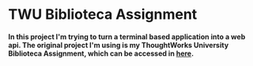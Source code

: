 # TWU Biblioteca Assignment

#### In this project I'm trying to turn a terminal based application into a web api. The original project I'm using is my **ThoughtWorks University Biblioteca Assignment**, which can be accessed in [here](https://github.com/thomazmz/twu-biblioteca-thomaz).